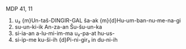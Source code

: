 MDP 41, 11

1. u₂ {m}Un-taš-DINGIR-GAL ša-ak {m}{d}Hu-um-ban-nu-me-na-gi
2. su-un-ki-ik An-za-an Šu-šu-un-ka
3. si-ia-an a-lu-mi-im-ma u₂-pa-at hu-us-
4. si-ip-me ku-ši-ih {d}Pi-ni-gir₃ in du-ni-ih
